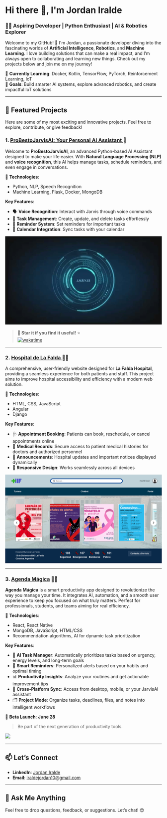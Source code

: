 # Hi there 👋, I'm **Jordan Iralde**  

### 🧑‍💻 **Aspiring Developer** | Python Enthusiast | AI & Robotics Explorer  

Welcome to my GitHub! 🚀 I'm Jordan, a passionate developer diving into the fascinating worlds of **Artificial Intelligence**, **Robotics**, and **Machine Learning**. I love building solutions that can make a real impact, and I’m always open to collaborating and learning new things. Check out my projects below and join me on my journey!

🌟 **Currently Learning**: Docker, Kotlin, TensorFlow, PyTorch, Reinforcement Learning, IoT  
🎯 **Goals**: Build smarter AI systems, explore advanced robotics, and create impactful IoT solutions  

---

## 🚀 **Featured Projects**  

Here are some of my most exciting and innovative projects. Feel free to explore, contribute, or give feedback!  

### 1. <a href="https://github.com/Jordan-Iralde/ProBestoJarvisAI"> ProBestoJarvisAI: Your Personal AI Assistant </a> 🤖  

Welcome to **ProBestoJarvisAI**, an advanced Python-based AI Assistant designed to make your life easier. With **Natural Language Processing (NLP)** and **voice recognition**, this AI helps manage tasks, schedule reminders, and even engage in conversations.  

🔧 **Technologies**:  
- Python, NLP, Speech Recognition  
- Machine Learning, Flask, Docker, MongoDB  

**Key Features**:  
- 🗣️ **Voice Recognition**: Interact with Jarvis through voice commands  
- 📝 **Task Management**: Create, update, and delete tasks effortlessly  
- 🔔 **Reminder System**: Set reminders for important tasks  
- 📅 **Calendar Integration**: Sync tasks with your calendar  

<a href="https://github.com/Jordan-Iralde/ProBestoJarvisAI"> <img src="jarvis.jpg"> </a>
> **🌟 Star it if you find it useful!** ⭐  
[![wakatime](https://wakatime.com/badge/user/24a66571-28fb-493e-90b7-dafc0e06d743/project/74a18be4-b750-490e-8865-23ecf2c0a259.svg)](https://wakatime.com/badge/user/24a66571-28fb-493e-90b7-dafc0e06d743/project/74a18be4-b750-490e-8865-23ecf2c0a259)
---

### 2. <a href="https://github.com/Teresani/Integracio_de_paginas"> Hospital de La Falda </a> 🏥🌐  

A comprehensive, user-friendly website designed for **La Falda Hospital**, providing a seamless experience for both patients and staff. This project aims to improve hospital accessibility and efficiency with a modern web solution.  

🔧 **Technologies**:  
- HTML, CSS, JavaScript  
- Angular
- Django

**Key Features**:  
- 🩺 **Appointment Booking**: Patients can book, reschedule, or cancel appointments online  
- 📄 **Medical Records**: Secure access to patient medical histories for doctors and authorized personnel  
- 📢 **Announcements**: Hospital updates and important notices displayed dynamically  
- 📱 **Responsive Design**: Works seamlessly across all devices  

<a href="https://github.com/Teresani/Integracio_de_paginas"> <img src="PaginadelHospital.png"> </a>


---
### 3. **[Agenda Mágica](https://github.com/Jordan-Iralde/Agenda-Magica)** 📆✨  

**Agenda Mágica** is a smart productivity app designed to revolutionize the way you manage your time. It integrates AI, automation, and a smooth user experience to keep you focused on what truly matters. Perfect for professionals, students, and teams aiming for real efficiency.

🔧 **Technologies**:  
- React, React Native  
- MongoDB, JavaScript, HTML/CSS  
- Recommendation algorithms, AI for dynamic task prioritization  

**Key Features**:  
- 🧠 **AI Task Manager**: Automatically prioritizes tasks based on urgency, energy levels, and long-term goals  
- 🔔 **Smart Reminders**: Personalized alerts based on your habits and optimal timing  
- 📊 **Productivity Insights**: Analyze your routines and get actionable improvement tips  
- 🔁 **Cross-Platform Sync**: Access from desktop, mobile, or your JarvisAI assistant  
- 🗂️ **Project Mode**: Organize tasks, deadlines, files, and notes into intelligent workflows  

📅 **Beta Launch**: **June 28**  
> Be part of the next generation of productivity tools.  

<a href="https://github.com/Jordan-Iralde/AGENDA_MAGICA"> <img src="agenda_magica.png"> </a>

---

## 📫 **Let’s Connect**  

- **LinkedIn**: [Jordan Iralde](https://www.linkedin.com/in/jordan-iralde/)  
- **Email**: [iraldejordan10@gmail.com](mailto:iraldejordan10@gmail.com)  

---

## 💬 **Ask Me Anything**  
Feel free to drop questions, feedback, or suggestions. Let’s chat! 😊  
